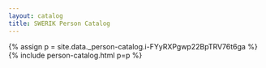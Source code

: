 ```yaml
---
layout: catalog
title: SWERIK Person Catalog
---
```

{% assign p = site.data._person-catalog.i-FYyRXPgwp22BpTRV76t6ga %}
{% include person-catalog.html p=p %}

